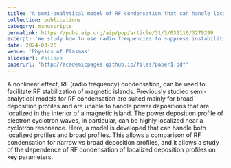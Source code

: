 ```yaml
---
title: "A semi-analytical model of RF condensation that can handle localized power depositions"
collection: publications
category: manuscripts
permalink: https://pubs.aip.org/aip/pop/article/31/3/032116/3279299
excerpt: 'We study how to use radio frequencies to suppress instabilities (i.e. magnetic islands) in a tokamak.'
date: 2024-03-26
venue: 'Physics of Plasmas'
slidesurl: #slides
paperurl: 'http://academicpages.github.io/files/paper1.pdf'
---
```


A nonlinear effect, RF (radio frequency) condensation, can be used to facilitate RF stabilization of magnetic islands. Previously studied semi-analytical models for RF condensation are suited mainly for broad deposition profiles and are unable to handle power depositions that are localized in the interior of a magnetic island. The power deposition profile of electron cyclotron waves, in particular, can be highly localized near a cyclotron resonance. Here, a model is developed that can handle both localized profiles and broad profiles. This allows a comparison of RF condensation for narrow vs broad deposition profiles, and it allows a study of the dependence of RF condensation of localized deposition profiles on key parameters.
